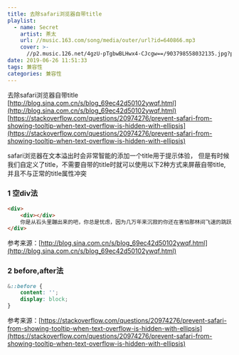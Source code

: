 ```yaml
---
title: 去除safari浏览器自带title
playlist:
  - name: Secret
    artist: 茶太
    url: //music.163.com/song/media/outer/url?id=640866.mp3
    cover: >-
      //p2.music.126.net/4gzU-pTgbwBLHwx4-CJcgw==/903798558032135.jpg?param=90y90
date: 2019-06-26 11:51:33
tags: 兼容性
categories: 兼容性
---
```


去除safari浏览器自带title
[http://blog.sina.com.cn/s/blog_69ec42d50102ywqf.html](http://blog.sina.com.cn/s/blog_69ec42d50102ywqf.html)
[https://stackoverflow.com/questions/20974276/prevent-safari-from-showing-tooltip-when-text-overflow-is-hidden-with-ellipsis](https://stackoverflow.com/questions/20974276/prevent-safari-from-showing-tooltip-when-text-overflow-is-hidden-with-ellipsis)

<!-- more -->
safari浏览器在文本溢出时会非常智能的添加一个title用于提示体验，
但是有时候我们自定义了title，不需要自带的title时就可以使用以下2种方式来屏蔽自带title,并且不与正常的title属性冲突

### 1 空div法
```html
<div>
    <div></div>
    你是从石头里蹦出来的吧，你总是忧虑，因为几万年来沉寂的你还在害怕那林间飞速的跳跃，千百万扑面而来的事物，本篇文章来自资料管理下载。而你知道你能如此自由的掌握自己的时间是极短暂的，你能感受到自己这样思考的时间是极短暂的，为了这短暂的时光，你要尽力的去抓住你所遇见的。
</div>
```

参考来源：[http://blog.sina.com.cn/s/blog_69ec42d50102ywqf.html](http://blog.sina.com.cn/s/blog_69ec42d50102ywqf.html)

### 2 before,after法
```css
&::before {
    content: '';
    display: block;
}
```

参考来源：[https://stackoverflow.com/questions/20974276/prevent-safari-from-showing-tooltip-when-text-overflow-is-hidden-with-ellipsis](https://stackoverflow.com/questions/20974276/prevent-safari-from-showing-tooltip-when-text-overflow-is-hidden-with-ellipsis)